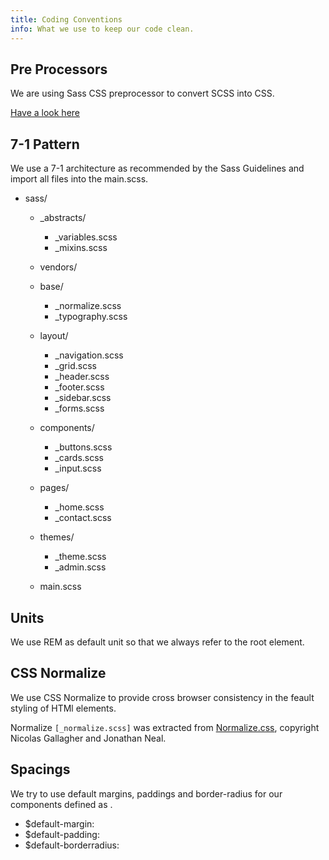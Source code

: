 ```yaml
---
title: Coding Conventions
info: What we use to keep our code clean.
---
```

## Pre Processors
We are using Sass CSS preprocessor to convert SCSS into CSS.

<a href="https://sass-lang.com/"> Have a look here </a>

## 7-1 Pattern
We use a 7-1 architecture as recommended by the Sass Guidelines and import all files into the main.scss.

- sass/
    - _abstracts/
        - _variables.scss    
        - _mixins.scss   

    - vendors/

    - base/
        - _normalize.scss        
        - _typography.scss 

    - layout/
        - _navigation.scss   
        - _grid.scss         
        - _header.scss       
        - _footer.scss       
        - _sidebar.scss      
        - _forms.scss        

    - components/
        - _buttons.scss      
        - _cards.scss     
        - _input.scss            

    - pages/
        - _home.scss    
        - _contact.scss      

    - themes/
        - _theme.scss   
        - _admin.scss     

    - main.scss 

## Units
We use REM as default unit so that we always refer to the root element.

## CSS Normalize
We use CSS Normalize to provide cross browser consistency in the feault styling of HTMl elements.

Normalize `[_normalize.scss]` was extracted from [Normalize.css](https://github.com/necolas/normalize.css), copyright Nicolas Gallagher and Jonathan Neal.

## Spacings
We try to use default margins, paddings and border-radius for our components defined as .
 
 - $default-margin:
 - $default-padding:
 - $default-borderradius:


